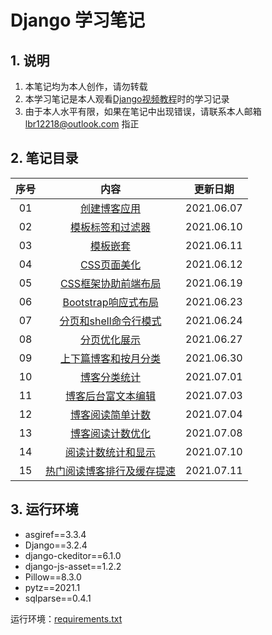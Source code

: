 # Django 学习笔记

## 1. 说明

1. 本笔记均为本人创作，请勿转载
2. 本学习笔记是本人观看[Django视频教程](https://space.bilibili.com/252028233/)时的学习记录
3. 由于本人水平有限，如果在笔记中出现错误，请联系本人邮箱 [lbr12218@outlook.com](mailto:lbr12218@outlook.com) 指正

## 2. 笔记目录

| 序号 |                             内容                             |  更新日期  |
| :--: | :----------------------------------------------------------: | :--------: |
|  01  | [创建博客应用](https://github.com/12218/Django-Notes/blob/main/01--Django%E7%AC%94%E8%AE%B0--%E5%88%9B%E5%BB%BA%E5%8D%9A%E5%AE%A2%E5%BA%94%E7%94%A8.md) | 2021.06.07 |
|  02  | [模板标签和过滤器](https://github.com/12218/Django-Notes/blob/main/02--Django%E7%AC%94%E8%AE%B0--%E6%A8%A1%E6%9D%BF%E6%A0%87%E7%AD%BE%E5%92%8C%E8%BF%87%E6%BB%A4%E5%99%A8.md) | 2021.06.10 |
|  03  | [模板嵌套](https://github.com/12218/Django-Notes/blob/main/03--Django%E7%AC%94%E8%AE%B0--%E6%A8%A1%E6%9D%BF%E5%B5%8C%E5%A5%97.md) | 2021.06.11 |
|  04  | [CSS页面美化](https://github.com/12218/Django-Notes/blob/main/04--Django笔记--CSS页面美化.md) | 2021.06.12 |
|  05  | [CSS框架协助前端布局](https://github.com/12218/Django-Notes/blob/main/05--Django笔记--CSS框架协助前端布局.md) | 2021.06.19 |
|  06  | [Bootstrap响应式布局](https://github.com/12218/Django-Notes/blob/main/06--Django笔记--Bootstrap响应式布局.md) | 2021.06.23 |
|  07  | [分页和shell命令行模式](https://github.com/12218/Django-Notes/blob/main/07--Django笔记--分页和shell命令行模式.md) | 2021.06.24 |
|  08  | [分页优化展示](https://github.com/12218/Django-Notes/blob/main/08--Django笔记--分页优化展示.md) | 2021.06.27 |
|  09  | [上下篇博客和按月分类](https://github.com/12218/Django-Notes/blob/main/09--Django笔记--上下篇博客和按月分类.md) | 2021.06.30 |
|  10  | [博客分类统计](https://github.com/12218/Django-Notes/blob/main/10--Django%E7%AC%94%E8%AE%B0--%E5%8D%9A%E5%AE%A2%E5%88%86%E7%B1%BB%E7%BB%9F%E8%AE%A1.md) | 2021.07.01 |
|  11  | [博客后台富文本编辑](https://github.com/12218/Django-Notes/blob/main/11--Django笔记--博客后台富文本编辑.md) | 2021.07.03 |
|  12  | [博客阅读简单计数](https://github.com/12218/Django-Notes/blob/main/12--Django笔记--博客阅读简单计数.md) | 2021.07.04 |
|  13  | [博客阅读计数优化](https://github.com/12218/Django-Notes/blob/main/13--Django笔记--博客阅读计数优化.md) | 2021.07.08 |
|  14  | [阅读计数统计和显示](https://github.com/12218/Django-Notes/blob/main/14--Django笔记--阅读计数统计和显示.md) | 2021.07.10 |
|  15  | [热门阅读博客排行及缓存提速](https://github.com/12218/Django-Notes/blob/main/15--Django笔记--热门阅读博客排行及缓存提速.md) | 2021.07.11 |

## 3. 运行环境

- asgiref==3.3.4
- Django==3.2.4
- django-ckeditor==6.1.0
- django-js-asset==1.2.2
- Pillow==8.3.0
- pytz==2021.1
- sqlparse==0.4.1

运行环境：[requirements.txt](https://github.com/12218/Django-Notes/blob/main/mysite/requirements.txt)

